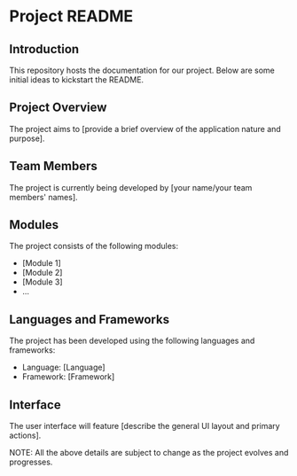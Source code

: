 # Project README

## Introduction

This repository hosts the documentation for our project. Below are some initial ideas to kickstart the README.

## Project Overview

The project aims to [provide a brief overview of the application nature and purpose].

## Team Members

The project is currently being developed by [your name/your team members' names]. 

## Modules

The project consists of the following modules:
- [Module 1]
- [Module 2]
- [Module 3]
- ...

## Languages and Frameworks

The project has been developed using the following languages and frameworks:
- Language: [Language]
- Framework: [Framework]

## Interface

The user interface will feature [describe the general UI layout and primary actions]. 

NOTE: All the above details are subject to change as the project evolves and progresses.

